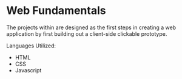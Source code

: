 # Web Fundamentals 

The projects within are designed as the first steps in creating a web application by first building out a client-side clickable prototype.

Languages Utilized:
<ul>
  <li>HTML</li>
  <li>CSS</li>
  <li>Javascript</li>
</ul>
